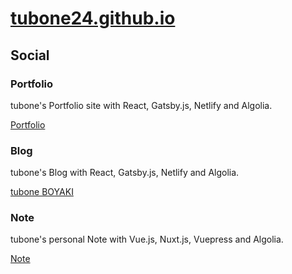# [tubone24.github.io](https://tubone24.github.io)

## Social

### Portfolio

tubone's Portfolio site with React, Gatsby.js, Netlify and Algolia.

[Portfolio](https://portfolio.tubone-project24.xyz/)

### Blog

tubone's Blog with React, Gatsby.js, Netlify and Algolia.

[tubone BOYAKI](https://blog.tubone-project24.xyz/)

### Note

tubone's personal Note with Vue.js, Nuxt.js, Vuepress and Algolia.

[Note](https://note.tubone-project24.xyz/)

